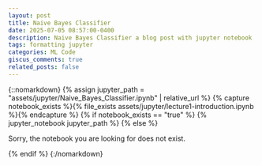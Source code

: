 ```yaml
---
layout: post
title: Naive Bayes Classifier
date: 2025-07-05 08:57:00-0400
description: Naive Bayes Classifier a blog post with jupyter notebook
tags: formatting jupyter
categories: ML Code
giscus_comments: true
related_posts: false
---
```


{::nomarkdown}
{% assign jupyter_path = "assets/jupyter/Naive_Bayes_Classifier.ipynb" | relative_url %}
{% capture notebook_exists %}{% file_exists assets/jupyter/lecture1-introduction.ipynb %}{% endcapture %}
{% if notebook_exists == "true" %}
{% jupyter_notebook jupyter_path %}
{% else %}

<p>Sorry, the notebook you are looking for does not exist.</p>
{% endif %}
{:/nomarkdown}
